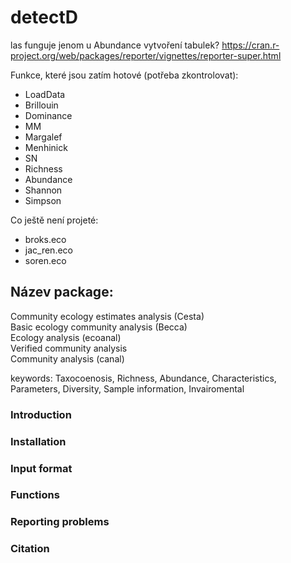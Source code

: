 # detectD

las funguje jenom u Abundance
vytvoření tabulek?
https://cran.r-project.org/web/packages/reporter/vignettes/reporter-super.html 

Funkce, které jsou zatím hotové (potřeba zkontrolovat): 
  * LoadData
  * Brillouin
  * Dominance
  * MM
  * Margalef
  * Menhinick
  * SN
  * Richness
  * Abundance
  * Shannon
  * Simpson
  
Co ještě není projeté: 
  * broks.eco
  * jac_ren.eco
  * soren.eco


## Název package:
Community ecology estimates analysis (Cesta)\
Basic ecology community analysis (Becca)\
Ecology analysis (ecoanal)\
Verified community analysis\
Community analysis (canal)

keywords: Taxocoenosis, Richness, Abundance, Characteristics, Parameters, Diversity, Sample information, Invairomental

### Introduction

### Installation

### Input format

### Functions

### Reporting problems

### Citation
